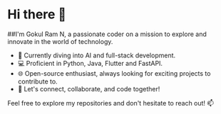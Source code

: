 # Hi there 👋

##I'm Gokul Ram N, a passionate coder on a mission to explore and innovate in the world of technology.

- 🚀 Currently diving into AI and full-stack development.
- 💻 Proficient in Python, Java, Flutter and FastAPI.
- 🌐 Open-source enthusiast, always looking for exciting projects to contribute to.
- 🤝 Let's connect, collaborate, and code together!

Feel free to explore my repositories and don't hesitate to reach out! 📫

<!--
**GokulRamN/gokulramn** is a ✨ _special_ ✨ repository because its `README.md` (this file) appears on your GitHub profile.

Here are some ideas to get you started:

- 🔭 I’m currently working on ...
- 🌱 I’m currently learning ...
- 👯 I’m looking to collaborate on ...
- 🤔 I’m looking for help with ...
- 💬 Ask me about ...
- 📫 How to reach me: ...
- 😄 Pronouns: ...
- ⚡ Fun fact: ...
-->
